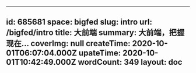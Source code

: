 
---
id: 685681
space: bigfed
slug: intro
url: /bigfed/intro
title: 大前端
summary: 大前端，把握现在...
coverImg: null
createTime: 2020-10-01T06:07:04.000Z 
upateTime: 2020-10-01T10:42:49.000Z
wordCount: 349
layout: doc
---
